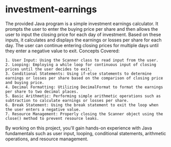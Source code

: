 # investment-earnings


The provided Java program is a simple investment earnings calculator. It prompts the user to enter the buying price per share and then allows the user to input the closing price for each day of investment. Based on these inputs, it calculates and displays the earnings or losses per share for each day. The user can continue entering closing prices for multiple days until they enter a negative value to exit.
Concepts Covered:

    1. User Input: Using the Scanner class to read input from the user.
    2. Looping: Employing a while loop for continuous input of closing prices until the user decides to exit.
    3. Conditional Statements: Using if-else statements to determine earnings or losses per share based on the comparison of closing price and buying price.
    4. Decimal Formatting: Utilizing DecimalFormat to format the earnings per share to two decimal places.
    5. Basic Arithmetic: Performing simple arithmetic operations such as subtraction to calculate earnings or losses per share.
    6. Break Statement: Using the break statement to exit the loop when the user enters a negative value.
    7. Resource Management: Properly closing the Scanner object using the close() method to prevent resource leaks.

By working on this project, you'll gain hands-on experience with Java fundamentals such as user input, looping, conditional statements, arithmetic operations, and resource management.
